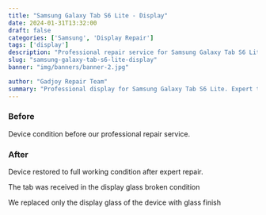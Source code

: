 ```yaml
---
title: "Samsung Galaxy Tab S6 Lite - Display"
date: 2024-01-31T13:32:00
draft: false
categories: ['Samsung', 'Display Repair']
tags: ['display']
description: "Professional repair service for Samsung Galaxy Tab S6 Lite. Expert diagnosis and quality repairs in Bangalore."
slug: "samsung-galaxy-tab-s6-lite-display"
banner: "img/banners/banner-2.jpg"

author: "Gadjoy Repair Team"
summary: "Professional display for Samsung Galaxy Tab S6 Lite. Expert technicians, quality parts, warranty included."
---
```


### Before

Device condition before our professional repair service.

### After

Device restored to full working condition after expert repair.

The tab was received in the display glass broken condition

We replaced only the display glass of the device with glass finish